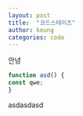```yaml
---
layout: post
title:  "코드스테이츠"
author: keung
categories: code
---
```



안녕

``` js
function asd() {
const qwe;
}
```

asdasdasd
